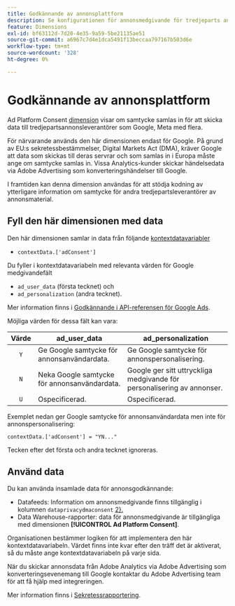```yaml
---
title: Godkännande av annonsplattform
description: Se konfigurationen för annonsmedgivande för tredjeparts annonsleverantörer.
feature: Dimensions
exl-id: bf63112d-7d20-4e35-9a59-5be21135ae51
source-git-commit: a6967c7d4e1dca5491f13beccaa797167b503d6e
workflow-type: tm+mt
source-wordcount: '328'
ht-degree: 0%

---
```


# Godkännande av annonsplattform

Ad Platform Consent [dimension](overview.md) visar om samtycke samlas in för att skicka data till tredjepartsannonsleverantörer som Google, Meta med flera.

För närvarande används den här dimensionen endast för Google. På grund av EU:s sekretessbestämmelser, Digital Markets Act (DMA), kräver Google att data som skickas till deras servrar och som samlas in i Europa måste ange om samtycke samlas in. Vissa Analytics-kunder skickar händelsedata via Adobe Advertising som konverteringshändelser till Google.

I framtiden kan denna dimension användas för att stödja kodning av ytterligare information om samtycke för andra tredjepartsleverantörer av annonsmaterial.

## Fyll den här dimensionen med data

Den här dimensionen samlar in data från följande [kontextdatavariabler](/help/implement/vars/page-vars/contextdata.md)

* `contextData.['adConsent']`

Du fyller i kontextdatavariabeln med relevanta värden för Google medgivandefält

* `ad_user_data` (första tecknet) och
* `ad_personalization` (andra tecknet).

Mer information finns i [Godkännande i API-referensen för Google Ads](https://developers.google.com/google-ads/api/reference/rpc/v15/Consent).

Möjliga värden för dessa fält kan vara:

| Värde | ad_user_data | ad_personalization |
|:-:|---|---|
| `Y` | Ge Google samtycke för annonsanvändardata. | Ge Google samtycke för annonspersonalisering. |
| `N` | Neka Google samtycke för annonsanvändardata. | Google ger sitt uttryckliga medgivande för personalisering av annonser. |
| `U` | Ospecificerad. | Ospecificerad. |

Exemplet nedan ger Google samtycke för annonsanvändardata men inte för annonspersonalisering:

```
contextData.['adConsent'] = "YN..."
```

Tecken efter det första och andra tecknet ignoreras.

## Använd data

Du kan använda insamlade data för annonsgodkännande:

* Datafeeds: Information om annonsmedgivande finns tillgänglig i kolumnen `dataprivacydmaconsent` [2&rbrace;.](/help/export/analytics-data-feed/c-df-contents/datafeeds-reference.md)
* Data Warehouse-rapporter: data för annonsmedgivande är tillgängliga med dimensionen **[!UICONTROL Ad Platform Consent]**.

Organisationen bestämmer logiken för att implementera den här kontextdatavariabeln. Värdet finns inte kvar efter den träff det är aktiverat, så du måste ange kontextdatavariabeln på varje sida.

När du skickar annonsdata från Adobe Analytics via Adobe Advertising som konverteringsevenemang till Google kontaktar du Adobe Advertising team för att få hjälp med integreringen.

Mer information finns i [Sekretessrapportering](/help/admin/tools/manage-rs/edit-settings/privacy-reporting.md).
